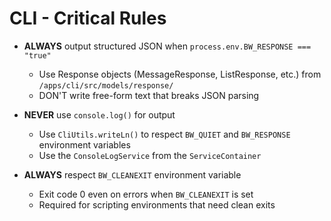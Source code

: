 # CLI - Critical Rules

- **ALWAYS** output structured JSON when `process.env.BW_RESPONSE === "true"`
  - Use Response objects (MessageResponse, ListResponse, etc.) from `/apps/cli/src/models/response/`
  - DON'T write free-form text that breaks JSON parsing

- **NEVER** use `console.log()` for output
  - Use `CliUtils.writeLn()` to respect `BW_QUIET` and `BW_RESPONSE` environment variables
  - Use the `ConsoleLogService` from the `ServiceContainer`

- **ALWAYS** respect `BW_CLEANEXIT` environment variable
  - Exit code 0 even on errors when `BW_CLEANEXIT` is set
  - Required for scripting environments that need clean exits
